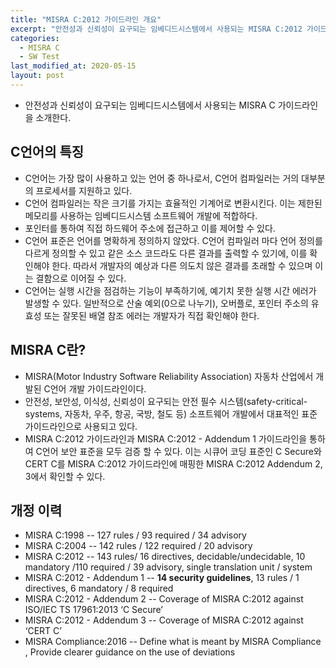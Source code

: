 ```yaml
---
title: "MISRA C:2012 가이드라인 개요"
excerpt: "안전성과 신뢰성이 요구되는 임베디드시스템에서 사용되는 MISRA C:2012 가이드라인을 소개한다."
categories:
  - MISRA C
  - SW Test
last_modified_at: 2020-05-15
layout: post
---
```

- 안전성과 신뢰성이 요구되는 임베디드시스템에서 사용되는 MISRA C 가이드라인을 소개한다.



## C언어의 특징
- C언어는 가장 많이 사용하고 있는 언어 중 하나로서, C언어 컴파일러는 거의 대부분의 프로세서를 지원하고 있다.
- C언어 컴파일러는 작은 크기를 가지는 효율적인 기계어로 변환시킨다. 이는 제한된 메모리를 사용하는 임베디드시스템 소프트웨어 개발에 적합하다.
- 포인터를 통하여 직접 하드웨어 주소에 접근하고 이를 제어할 수 있다.
- C언어 표준은 언어를 명확하게 정의하지 않았다. C언어 컴파일러 마다 언어 정의를 다르게 정의할 수 있고 같은 소스 코드라도 다른 결과를 출력할 수 있기에, 이를 확인해야 한다. 따라서 개발자의 예상과 다른 의도치 않은 결과를 초래할 수 있으며 이는 결함으로 이어질 수 있다.
- C언어는 실행 시간을 점검하는 기능이 부족하기에, 예기치 못한 실행 시간 에러가 발생할 수 있다. 일반적으로 산술 예외(0으로 나누기), 오버플로, 포인터 주소의 유효성 또는 잘못된 배열 참조 에러는 개발자가 직접 확인해야 한다. 



## MISRA C란?
- MISRA(Motor Industry Software Reliability Association) 자동차 산업에서 개발된 C언어 개발 가이드라인이다.
- 안전성, 보안성, 이식성, 신뢰성이 요구되는 안전 필수 시스템(safety-critical- systems, 자동차, 우주, 항공, 국방, 철도 등) 소프트웨어 개발에서 대표적인 표준 가이드라인으로 사용되고 있다.
- MISRA C:2012 가이드라인과 MISRA C:2012 - Addendum 1 가이드라인을 통하여 C언어 보안 표준을 모두 검증 할 수 있다. 이는 시큐어 코딩 표준인 C Secure와 CERT C를 MISRA C:2012 가이드라인에 매핑한 MISRA C:2012 Addendum 2, 3에서 확인할 수 있다.



## 개정 이력
- MISRA C:1998
  -- 127 rules / 93 required / 34 advisory
- MISRA C:2004
  -- 142 rules / 122 required / 20 advisory
- MISRA C:2012
  -- 143 rules/ 16 directives, decidable/undecidable, 10 mandatory /110 required / 39 advisory, single translation unit / system
- MISRA C:2012 - Addendum 1
  -- __14 security guidelines__, 13 rules / 1 directives, 6 mandatory / 8 required
- MISRA C:2012 - Addendum 2
  -- Coverage of MISRA C:2012 against ISO/IEC TS 17961:2013 ‘C Secure’
- MISRA C:2012 - Addendum 3
  -- Coverage of MISRA C:2012 against ‘CERT C’
- MISRA Compliance:2016
  -- Define what is meant by MISRA Compliance , Provide clearer guidance on the use of deviations
